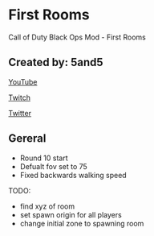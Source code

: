 # First Rooms
Call of Duty Black Ops Mod - First Rooms

## Created by: 5and5

[YouTube](https://www.youtube.com/user/Zomb0s4life)

[Twitch](https://twitch.tv/5and5)

[Twitter](https://twitter.com/5and55)

## Gereral
* Round 10 start
* Defualt fov set to 75
* Fixed backwards walking speed


TODO:
* find xyz of room
* set spawn origin for all players
* change initial zone to spawning room
